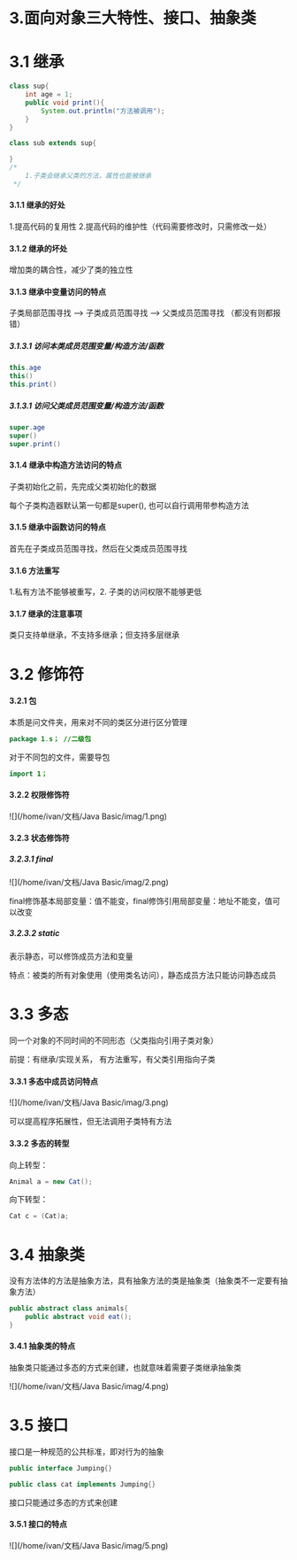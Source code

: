 # 3.面向对象三大特性、接口、抽象类

# 3.1 继承

```java
class sup{
    int age = 1;
    public void print(){
        System.out.println("方法被调用");
    }
}

class sub extends sup{

}
/*
    1.子类会继承父类的方法，属性也能被继承
 */
```

#### 3.1.1 继承的好处

1.提高代码的复用性	2.提高代码的维护性（代码需要修改时，只需修改一处）

#### 3.1.2 继承的坏处

增加类的耦合性，减少了类的独立性

#### 3.1.3 继承中变量访问的特点

子类局部范围寻找 --> 子类成员范围寻找 --> 父类成员范围寻找 （都没有则都报错）

##### 3.1.3.1 访问本类成员范围变量/构造方法/函数

```java
this.age
this()
this.print()
```

##### 3.1.3.1 访问父类成员范围变量/构造方法/函数

```java
super.age
super()
super.print()
```

#### 3.1.4 继承中构造方法访问的特点

子类初始化之前，先完成父类初始化的数据

每个子类构造器默认第一句都是super(), 也可以自行调用带参构造方法

#### 3.1.5 继承中函数访问的特点

首先在子类成员范围寻找，然后在父类成员范围寻找

#### 3.1.6 方法重写

1.私有方法不能够被重写，2. 子类的访问权限不能够更低

#### 3.1.7 继承的注意事项

类只支持单继承，不支持多继承；但支持多层继承

# 3.2 修饰符

#### 3.2.1 包

本质是问文件夹，用来对不同的类区分进行区分管理

```java
package 1.s； //二级包
```

对于不同包的文件，需要导包

```java
import 1；
```

#### 3.2.2 权限修饰符

![](/home/ivan/文档/Java Basic/imag/1.png)

#### 3.2.3 状态修饰符

##### 3.2.3.1 final

![](/home/ivan/文档/Java Basic/imag/2.png)

final修饰基本局部变量：值不能变，final修饰引用局部变量：地址不能变，值可以改变

##### 3.2.3.2 static

表示静态，可以修饰成员方法和变量

特点：被类的所有对象使用（使用类名访问），静态成员方法只能访问静态成员

# 3.3 多态

同一个对象的不同时间的不同形态（父类指向引用子类对象）

前提：有继承/实现关系， 有方法重写，有父类引用指向子类

#### 3.3.1 多态中成员访问特点

![](/home/ivan/文档/Java Basic/imag/3.png)

可以提高程序拓展性，但无法调用子类特有方法

#### 3.3.2 多态的转型

向上转型：

```java
Animal a = new Cat();
```

向下转型：

```java
Cat c = (Cat)a;
```

# 3.4 抽象类

没有方法体的方法是抽象方法，具有抽象方法的类是抽象类（抽象类不一定要有抽象方法）

```java
public abstract class animals{
    public abstract void eat();
}
```

#### 3.4.1 抽象类的特点

抽象类只能通过多态的方式来创建，也就意味着需要子类继承抽象类

![](/home/ivan/文档/Java Basic/imag/4.png)

# 3.5 接口

接口是一种规范的公共标准，即对行为的抽象

```java
public interface Jumping{}
```

```java
public class cat implements Jumping{}
```

接口只能通过多态的方式来创建

#### 3.5.1 接口的特点

![](/home/ivan/文档/Java Basic/imag/5.png)
